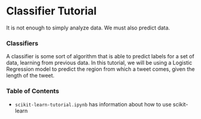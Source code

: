 # Classifier Tutorial

It is not enough to simply analyze data. We must also predict data.

### Classifiers

A classifier is some sort of algorithm that is able to predict labels for a set of data, learning from previous data. In this tutorial, we will be using a Logistic Regression model to predict the region from which a tweet comes, given the length of the tweet.

### Table of Contents

* `scikit-learn-tutorial.ipynb` has information about how to use scikit- learn